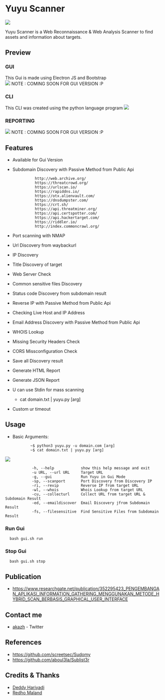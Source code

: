 # Yuyu Scanner

<img src='https://raw.githubusercontent.com/justakazh/Yuyu_Scanner/main/y.png'>

Yuyu Scanner is a Web Reconnaissance & Web Analysis Scanner to find assets and information about targets.





## Preview 

### GUI
This Gui is made using Electron JS and Bootstrap<br>
<img src="https://github.com/justakazh/Yuyu_Scanner/raw/main/Screenshot_7.png">
NOTE : COMING SOON FOR GUI VERSION :P

### CLI
This CLI was created using the python language program
<img src="https://github.com/justakazh/Yuyu_Scanner/raw/main/Screenshot_8.png">

### REPORTING
<img src="https://github.com/justakazh/Yuyu_Scanner/raw/main/Screenshot_9.png">
NOTE : COMING SOON FOR GUI VERSION :P

## Features 
- Available for Gui Version
- Subdomain Discovery with Passive Method from Public Api

                http://web.archive.org/
                https://threatcrowd.org/
                https://urlscan.io/
                https://rapiddns.io/
                https://otx.alienvault.com/
                https://dnsdumpster.com/
                https://crt.sh/
                https://api.threatminer.org/
                https://api.certspotter.com/
                https://api.hackertarget.com/
                https://riddler.io/
                http://index.commoncrawl.org/
- Port scanning with NMAP
- Url Discovery from waybackurl
- IP Discovery 
- Title Discovery of target
- Web Server Check
- Common sensitive files Discovery
- Status code Discovery from subdomain result 
- Reverse IP with Passive Method  from Public Api
- Checking Live Host and IP Address
- Email Address Discovery with Passive Method from Public Api
- WHOIS Lookup 
- Missing Security Headers Check
- CORS Missconfiguration Check 
- Save all Discovery result
- Generate HTML Report
- Generate JSON Report
- U can use Stdin for mass scanning 
  - cat domain.txt | yuyu.py [arg]
- Custom ur timeout

## Usage
- Basic Arguments:
              
              ~$ python3 yuyu.py -u domain.com [arg]
              ~$ cat domain.txt | yuyu.py [arg]

<img src="https://raw.githubusercontent.com/justakazh/Yuyu_Scanner/main/Screenshot_6.png">

                
                -h, --help            show this help message and exit
                -u URL, --url URL     Target URL
                -g, --gui             Run Yuyu in Gui Mode
                -sp, --scanport       Port Discovery from Discovery IP
                -ri, --revip          Reverse IP from target URL
                -wl, --whois          Whois Lookup from target URL
                -cu, --collecturl     Collect URL from target URL & Subdomain Result
                -ed, --emaildiscover  Email Discovery jfrom Subdomain Result
                -fs, --filesensitive  Find Sensitive Files from Subdomain Result
                
### Run Gui 
      bash gui.sh run
### Stop Gui 
      bash gui.sh stop

## Publication
- https://www.researchgate.net/publication/352295423_PENGEMBANGAN_APLIKASI_INFORMATION_GATHERING_MENGGUNAKAN_METODE_HYBRID_SCAN_BERBASIS_GRAPHICAL_USER_INTERFACE

## Contact me
- [akazh](https://twitter.com/akazh18/) - Twitter

## References
- https://github.com/screetsec/Sudomy
- https://github.com/aboul3la/Sublist3r

## Credits & Thanks
- [Deddy Hariyadi](https://www.instagram.com/milisd4d/) 
- [Redho Maland](https://github.com/screetsec/)
